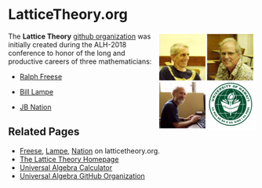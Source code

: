 # LatticeTheory.org

<!-- <img src="assets/img/Lampe.jpg" alt="Bill Lampe" style="height: 200px"/>
<img src="assets/img/Nation.jpg" alt="JB Nation" style="height: 200px"/>
<img src="assets/img/Freese.jpeg" alt="Ralph Freese" style="height: 200px"/> -->


<img src="assets/img/ThreeAmigos.jpg" alt="Bill, JB, Ralph" style="height: 200px; float: right"/>

The **Lattice Theory** [github organization](https://help.github.com/articles/about-organizations/) was initially created during the ALH-2018 conference to honor of the long and productive careers of three mathematicians:

+ [Ralph Freese](https://www.math.hawaii.edu/~ralph)

+ [Bill Lampe](https://www.math.hawaii.edu/~bill)  

+ [JB Nation](https://www.math.hawaii.edu/~bill)


<!-- ## Biographies

Both Freese and Nation earned their PhD's under the advisment of [Robert Dilworth](http://www-history.mcs.st-and.ac.uk/Biographies/Dilworth.html) at Caltech, with Ralph graduating in 1972 and JB in ????

Lampe earned his PhD at Penn State under the advisement of Frink and Gratzer. -->

## Related Pages

+ [Freese](assets/Freese/README.md),
  [Lampe](assets/Lampe/README.md), [Nation](assets/Nation/README.md) on latticetheory.org.
+ [The Lattice Theory Homepage](http://math.hawaii.edu/LatThy/)
+ [Universal Algebra Calculator](http://uacalc.org)
+ [Universal Algebra GitHub Organization](https://github.com/universalalgebra)
